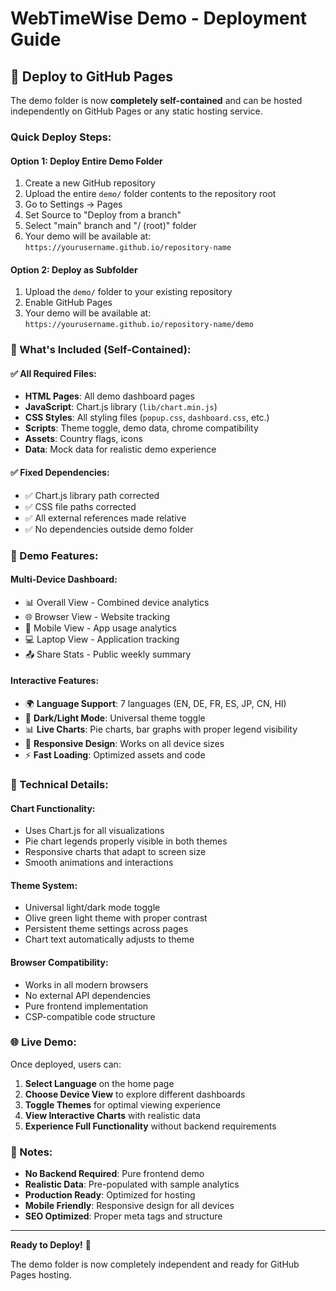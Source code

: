 # WebTimeWise Demo - Deployment Guide

## 🚀 Deploy to GitHub Pages

The demo folder is now **completely self-contained** and can be hosted independently on GitHub Pages or any static hosting service.

### Quick Deploy Steps:

#### Option 1: Deploy Entire Demo Folder
1. Create a new GitHub repository
2. Upload the entire `demo/` folder contents to the repository root
3. Go to Settings → Pages
4. Set Source to "Deploy from a branch"
5. Select "main" branch and "/ (root)" folder
6. Your demo will be available at: `https://yourusername.github.io/repository-name`

#### Option 2: Deploy as Subfolder
1. Upload the `demo/` folder to your existing repository
2. Enable GitHub Pages
3. Your demo will be available at: `https://yourusername.github.io/repository-name/demo`

### 📁 What's Included (Self-Contained):

#### ✅ All Required Files:
- **HTML Pages**: All demo dashboard pages
- **JavaScript**: Chart.js library (`lib/chart.min.js`)
- **CSS Styles**: All styling files (`popup.css`, `dashboard.css`, etc.)
- **Scripts**: Theme toggle, demo data, chrome compatibility
- **Assets**: Country flags, icons
- **Data**: Mock data for realistic demo experience

#### ✅ Fixed Dependencies:
- ✅ Chart.js library path corrected
- ✅ CSS file paths corrected  
- ✅ All external references made relative
- ✅ No dependencies outside demo folder

### 🎯 Demo Features:

#### **Multi-Device Dashboard**:
- 📊 Overall View - Combined device analytics
- 🌐 Browser View - Website tracking
- 📱 Mobile View - App usage analytics  
- 💻 Laptop View - Application tracking
- 📤 Share Stats - Public weekly summary

#### **Interactive Features**:
- 🌍 **Language Support**: 7 languages (EN, DE, FR, ES, JP, CN, HI)
- 🌙 **Dark/Light Mode**: Universal theme toggle
- 📊 **Live Charts**: Pie charts, bar graphs with proper legend visibility
- 📱 **Responsive Design**: Works on all device sizes
- ⚡ **Fast Loading**: Optimized assets and code

### 🔧 Technical Details:

#### **Chart Functionality**:
- Uses Chart.js for all visualizations
- Pie chart legends properly visible in both themes
- Responsive charts that adapt to screen size
- Smooth animations and interactions

#### **Theme System**:
- Universal light/dark mode toggle
- Olive green light theme with proper contrast
- Persistent theme settings across pages
- Chart text automatically adjusts to theme

#### **Browser Compatibility**:
- Works in all modern browsers
- No external API dependencies
- Pure frontend implementation
- CSP-compatible code structure

### 🌐 Live Demo:

Once deployed, users can:
1. **Select Language** on the home page
2. **Choose Device View** to explore different dashboards  
3. **Toggle Themes** for optimal viewing experience
4. **View Interactive Charts** with realistic data
5. **Experience Full Functionality** without backend requirements

### 📝 Notes:

- **No Backend Required**: Pure frontend demo
- **Realistic Data**: Pre-populated with sample analytics
- **Production Ready**: Optimized for hosting
- **Mobile Friendly**: Responsive design for all devices
- **SEO Optimized**: Proper meta tags and structure

---

**Ready to Deploy!** 🎉

The demo folder is now completely independent and ready for GitHub Pages hosting. 